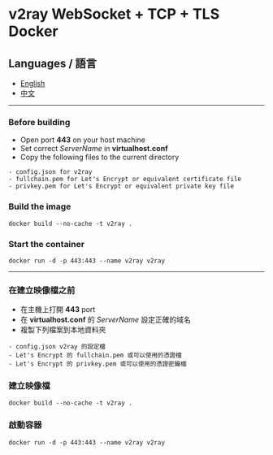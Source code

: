 # v2ray WebSocket + TCP + TLS Docker
## Languages / 語言
- <a href=https://github.com/nickchen120235/v2ray_ws_tcp_tls_docker#before-building>English</a>
- <a href=https://github.com/nickchen120235/v2ray_ws_tcp_tls_docker#%E5%9C%A8%E5%BB%BA%E7%AB%8B%E6%98%A0%E5%83%8F%E6%AA%94%E4%B9%8B%E5%89%8D>中文</a>
---
### Before building
- Open port **443** on your host machine
- Set correct *ServerName* in **virtualhost.conf**
- Copy the following files to the current directory
```
- config.json for v2ray
- fullchain.pem for Let's Encrypt or equivalent certificate file
- privkey.pem for Let's Encrypt or equivalent private key file
```
### Build the image
```
docker build --no-cache -t v2ray .
```
### Start the container
```
docker run -d -p 443:443 --name v2ray v2ray
```
---
### 在建立映像檔之前
- 在主機上打開 **443** port
- 在 **virtualhost.conf** 的 *ServerName* 設定正確的域名
- 複製下列檔案到本地資料夾
```
- config.json v2ray 的設定檔
- Let's Encrypt 的 fullchain.pem 或可以使用的憑證檔
- Let's Encrypt 的 privkey.pem 或可以使用的憑證密鑰檔
```
### 建立映像檔
```
docker build --no-cache -t v2ray .
```
### 啟動容器
```
docker run -d -p 443:443 --name v2ray v2ray
```
